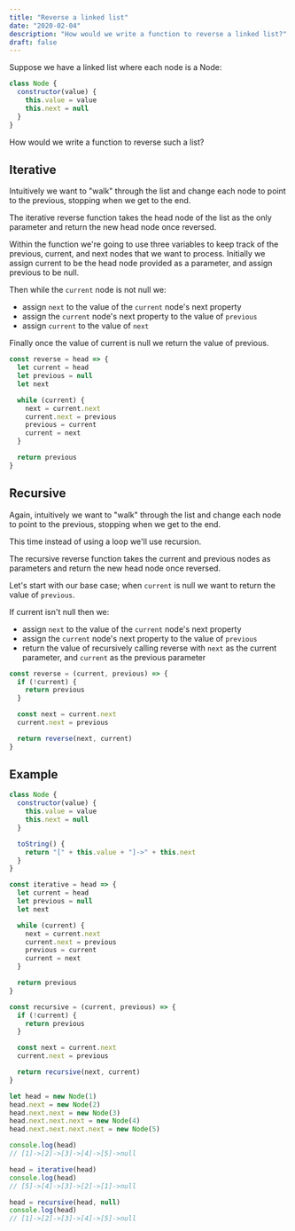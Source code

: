 ```yaml
---
title: "Reverse a linked list"
date: "2020-02-04"
description: "How would we write a function to reverse a linked list?"
draft: false
---
```


Suppose we have a linked list where each node is a Node:

```javascript
class Node {
  constructor(value) {
    this.value = value
    this.next = null
  }
}
```

How would we write a function to reverse such a list?

## Iterative

Intuitively we want to "walk" through the list and change each node to point to the previous, stopping when we get to the end.

The iterative reverse function takes the head node of the list as the only parameter and return the new head node once reversed.

Within the function we're going to use three variables to keep track of the previous, current, and next nodes that we want to process. Initially we assign current to be the head node provided as a parameter, and assign previous to be null.

Then while the `current` node is not null we:

- assign `next` to the value of the `current` node's next property
- assign the `current` node's next property to the value of `previous`
- assign `current` to the value of `next`

Finally once the value of current is null we return the value of previous.

```javascript
const reverse = head => {
  let current = head
  let previous = null
  let next

  while (current) {
    next = current.next
    current.next = previous
    previous = current
    current = next
  }

  return previous
}
```

## Recursive

Again, intuitively we want to "walk" through the list and change each node to point to the previous, stopping when we get to the end.

This time instead of using a loop we'll use recursion.

The recursive reverse function takes the current and previous nodes as parameters and return the new head node once reversed.

Let's start with our base case; when `current` is null we want to return the value of `previous`.

If current isn't null then we:

- assign `next` to the value of the `current` node's next property
- assign the `current` node's next property to the value of `previous`
- return the value of recursively calling reverse with `next` as the current parameter, and `current` as the previous parameter

```javascript
const reverse = (current, previous) => {
  if (!current) {
    return previous
  }

  const next = current.next
  current.next = previous

  return reverse(next, current)
}
```

## Example

```javascript
class Node {
  constructor(value) {
    this.value = value
    this.next = null
  }

  toString() {
    return "[" + this.value + "]->" + this.next
  }
}

const iterative = head => {
  let current = head
  let previous = null
  let next

  while (current) {
    next = current.next
    current.next = previous
    previous = current
    current = next
  }

  return previous
}

const recursive = (current, previous) => {
  if (!current) {
    return previous
  }

  const next = current.next
  current.next = previous

  return recursive(next, current)
}

let head = new Node(1)
head.next = new Node(2)
head.next.next = new Node(3)
head.next.next.next = new Node(4)
head.next.next.next.next = new Node(5)

console.log(head)
// [1]->[2]->[3]->[4]->[5]->null

head = iterative(head)
console.log(head)
// [5]->[4]->[3]->[2]->[1]->null

head = recursive(head, null)
console.log(head)
// [1]->[2]->[3]->[4]->[5]->null
```
